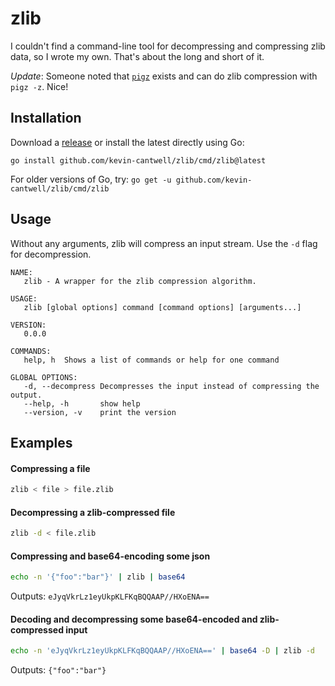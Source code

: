 # zlib

I couldn't find a command-line tool for decompressing and compressing zlib data, so I wrote my own. 
That's about the long and short of it.

_Update_: Someone noted that [`pigz`](https://formulae.brew.sh/formula/pigz) exists and can do zlib compression with `pigz -z`. Nice!

## Installation

Download a [release](https://github.com/kevin-cantwell/zlib/releases)  or install the latest directly using Go:

`go install github.com/kevin-cantwell/zlib/cmd/zlib@latest`

For older versions of Go, try:
`go get -u github.com/kevin-cantwell/zlib/cmd/zlib`

## Usage

Without any arguments, zlib will compress an input stream. Use the `-d` flag for decompression.

```
NAME:
   zlib - A wrapper for the zlib compression algorithm.

USAGE:
   zlib [global options] command [command options] [arguments...]

VERSION:
   0.0.0

COMMANDS:
   help, h  Shows a list of commands or help for one command

GLOBAL OPTIONS:
   -d, --decompress Decompresses the input instead of compressing the output.
   --help, -h       show help
   --version, -v    print the version
```

## Examples

#### Compressing a file

```bash
zlib < file > file.zlib
```

#### Decompressing a zlib-compressed file

```bash
zlib -d < file.zlib
```

#### Compressing and base64-encoding some json

```bash
echo -n '{"foo":"bar"}' | zlib | base64
```

Outputs: `eJyqVkrLz1eyUkpKLFKqBQQAAP//HXoENA==`

#### Decoding and decompressing some base64-encoded and zlib-compressed input

```bash
echo -n 'eJyqVkrLz1eyUkpKLFKqBQQAAP//HXoENA==' | base64 -D | zlib -d
```

Outputs: `{"foo":"bar"}`



